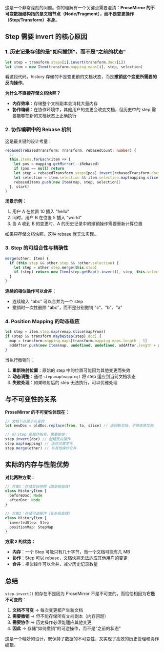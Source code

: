 这是一个非常深刻的问题。你的理解有一个关键点需要澄清：**ProseMirror 的不可变数据结构指的是文档节点（Node/Fragment），而不是变更操作（Step/Transform）本身**。

## Step 需要 invert 的核心原因

### 1. **历史记录存储的是"如何撤销"，而不是"之前的状态"**

```typescript
let step = transform.steps[i].invert(transform.docs[i])
let item = new Item(transform.mapping.maps[i], step, selection)
```

看这段代码，history 存储的不是变更前的文档状态，而是**撤销这个变更所需要的反向操作**。

**为什么不直接存储文档快照？**

- **内存效率**：存储整个文档副本会消耗大量内存
- **协作编辑**：在协作环境中，其他用户的变更会改变文档，但历史中的 step 需要能够在新的文档状态上正确执行

### 2. **协作编辑中的 Rebase 机制**

这是最关键的设计考量：

```typescript
rebased(rebasedTransform: Transform, rebasedCount: number) {
  // ...
  this.items.forEach(item => {
    let pos = mapping.getMirror(--iRebased)
    if (pos == null) return
    let step = rebasedTransform.steps[pos].invert(rebasedTransform.docs[pos])
    let selection = item.selection && item.selection.map(mapping.slice(iRebased + 1, pos))
    rebasedItems.push(new Item(map, step, selection))
  }, start)
}
```

**场景示例：**

1. 用户 A 在位置 10 插入 "hello"
2. 同时，用户 B 在位置 5 插入 "world"
3. 当 A 收到 B 的变更时，A 的历史记录中的撤销操作需要重新计算位置

如果只存储文档快照，这种 rebase 就无法实现。

### 3. **Step 的可组合性与精确性**

```typescript
merge(other: Item) {
  if (this.step && other.step && !other.selection) {
    let step = other.step.merge(this.step)
    if (step) return new Item(step.getMap().invert(), step, this.selection)
  }
}
```

**连续的相似操作可以合并**：

- 连续输入 "abc" 可以合并为一个 step
- 撤销时一次性删除 "abc"，而不是分别撤销 "c"、"b"、"a"

### 4. **Position Mapping 的动态适应**

```typescript
let step = item.step.map(remap.slice(mapFrom))
if (step && transform.maybeStep(step).doc) {
  map = transform.mapping.maps[transform.mapping.maps.length - 1]
  addAfter.push(new Item(map, undefined, undefined, addAfter.length + addBefore.length))
}
```

当执行撤销时：

1. **重新映射位置**：原始的 step 中的位置可能因为其他变更而失效
2. **动态调整**：通过 `step.map(mapping)` 将 step 适应到当前文档状态
3. **失败处理**：如果映射后的 step 无法执行，可以优雅处理

## 与不可变性的关系

**ProseMirror 的不可变性体现在：**

```typescript
// 文档节点是不可变的
let newDoc = oldDoc.replace(from, to, slice) // 返回新文档，不修改原文档

// 但 Step 是操作指令，需要能够：
step.invert(doc) // 创建反向操作
step.map(mapping) // 适应位置变化
step.merge(other) // 与其他操作合并
```

## 实际的内存与性能优势

**对比两种方案：**

```typescript
// 方案1：存储文档快照（简单但低效）
class HistoryItem {
  beforeDoc: Node
  afterDoc: Node
}

// 方案2：存储可逆操作（复杂但高效）
class HistoryItem {
  invertedStep: Step
  positionMap: StepMap
}
```

**方案 2 的优势：**

- **内存**：一个 Step 可能只有几十字节，而一个文档可能有几 MB
- **协作**：Step 可以 rebase，文档快照无法适应其他用户的变更
- **合并**：相似操作可以合并，减少历史记录数量

## 总结

`step.invert()` 的存在不是因为 ProseMirror 不是不可变的，而恰恰相因为**它是不可变的**：

1. **文档不可变** → 每次变更都产生新文档
2. **需要撤销** → 但不能存储所有文档副本（内存问题）
3. **需要协作** → 历史操作必须能适应其他变更
4. **因此** → 存储"如何撤销"的可逆操作，而不是"之前的状态"

这是一个精妙的设计，既保持了数据的不可变性，又实现了高效的历史管理和协作编辑。
